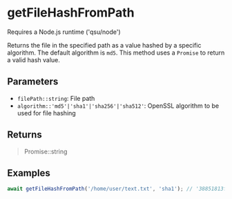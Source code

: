 # getFileHashFromPath <Badge type="tip" text="JavaScript" />

<span class="node-required">Requires a Node.js runtime ('qsu/node')</span>

Returns the file in the specified path as a value hashed by a specific algorithm. The default algorithm is `md5`. This method uses a `Promise` to return a valid hash value.

## Parameters

- `filePath::string`: File path
- `algorithm::'md5'|'sha1'|'sha256'|'sha512'`: OpenSSL algorithm to be used for file hashing

## Returns

> Promise::string

## Examples

```javascript
await getFileHashFromPath('/home/user/text.txt', 'sha1'); // '38851813f75627d581c593f3ccfb7061dd013fbd'
```
